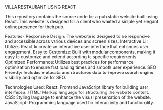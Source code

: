 VILLA RESTAURANT USING REACT

This repository contains the source code for a pub static website built using React. This website is designed for a client who wanted a simple yet elegant online presence for their pub.

Features-
Responsive Design: The website is designed to be responsive and accessible across various devices and screen sizes.
Interactive UI: Utilizes React to create an interactive user interface that enhances user engagement.
Easy to Customize: Built with modular components, making it easy to customize and extend according to specific requirements.
Optimized Performance: Utilizes best practices for performance optimization to ensure fast loading times and smooth user experience.
SEO Friendly: Includes metadata and structured data to improve search engine visibility and optimize for SEO.

Technologies Used:
React: Frontend JavaScript library for building user interfaces.
HTML: Markup language for structuring the website content.
CSS: Styling language to enhance the visual presentation of the website.
JavaScript: Programming language used for interactivity and functionality.
